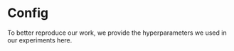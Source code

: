 # Config

To better reproduce our work, we provide the hyperparameters we used in our experiments here.

